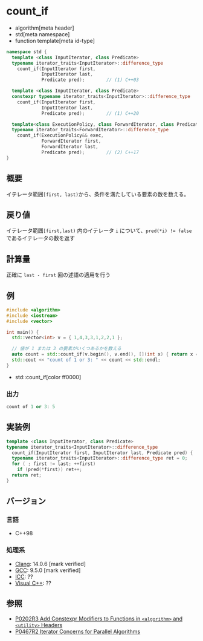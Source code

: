 # count_if
* algorithm[meta header]
* std[meta namespace]
* function template[meta id-type]

```cpp
namespace std {
  template <class InputIterator, class Predicate>
  typename iterator_traits<InputIterator>::difference_type
    count_if(InputIterator first,
             InputIterator last,
             Predicate pred);        // (1) C++03

  template <class InputIterator, class Predicate>
  constexpr typename iterator_traits<InputIterator>::difference_type
    count_if(InputIterator first,
             InputIterator last,
             Predicate pred);        // (1) C++20

  template<class ExecutionPolicy, class ForwardIterator, class Predicate>
  typename iterator_traits<ForwardIterator>::difference_type
    count_if(ExecutionPolicy&& exec,
             ForwardIterator first,
             ForwardIterator last,
             Predicate pred);        // (2) C++17
}
```

## 概要
イテレータ範囲`[first, last)`から、条件を満たしている要素の数を数える。


## 戻り値
イテレータ範囲`[first,last)` 内のイテレータ `i` について、`pred(*i) != false` であるイテレータの数を返す


## 計算量
正確に `last - first` 回の述語の適用を行う


## 例
```cpp example
#include <algorithm>
#include <iostream>
#include <vector>

int main() {
  std::vector<int> v = { 1,4,3,3,1,2,2,1 };

  // 値が 1 または 3 の要素がいくつあるかを数える
  auto count = std::count_if(v.begin(), v.end(), [](int x) { return x == 1 || x == 3; });
  std::cout << "count of 1 or 3: " << count << std::endl;
}
```
* std::count_if[color ff0000]

### 出力
```cpp
count of 1 or 3: 5
```


## 実装例
```cpp
template <class InputIterator, class Predicate>
typename iterator_traits<InputIterator>::difference_type
  count_if(InputIterator first, InputIterator last, Predicate pred) {
  typename iterator_traits<InputIterator>::difference_type ret = 0;
  for ( ; first != last; ++first)
    if (pred(*first)) ret++;
  return ret;
}
```

## バージョン
### 言語
- C++98

### 処理系
- [Clang](/implementation.md#clang): 14.0.6 [mark verified]
- [GCC](/implementation.md#gcc): 9.5.0 [mark verified]
- [ICC](/implementation.md#icc): ??
- [Visual C++](/implementation.md#visual_cpp): ??


## 参照
- [P0202R3 Add Constexpr Modifiers to Functions in `<algorithm>` and `<utility>` Headers](http://www.open-std.org/jtc1/sc22/wg21/docs/papers/2017/p0202r3.html)
- [P0467R2 Iterator Concerns for Parallel Algorithms](http://www.open-std.org/jtc1/sc22/wg21/docs/papers/2017/p0467r2.html)
